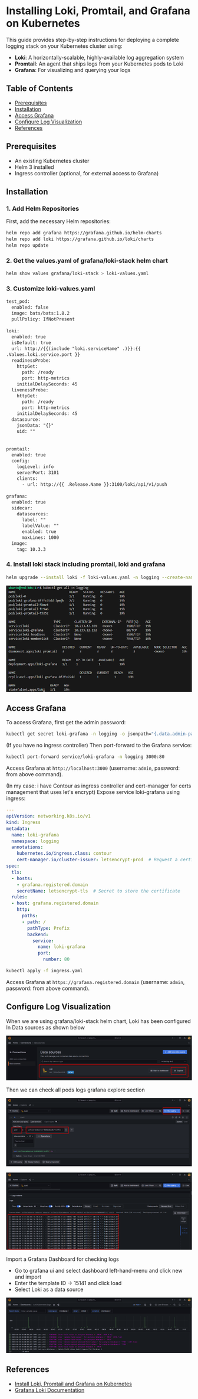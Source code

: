 # Installing Loki, Promtail, and Grafana on Kubernetes

This guide provides step-by-step instructions for deploying a complete logging stack on your Kubernetes cluster using:
- **Loki**: A horizontally-scalable, highly-available log aggregation system
- **Promtail**: An agent that ships logs from your Kubernetes pods to Loki
- **Grafana**: For visualizing and querying your logs

## Table of Contents
- [Prerequisites](#prerequisites)
- [Installation](#installation)
- [Access Grafana](#access-grafana)
- [Configure Log Visualization](#configure-log-visualization)
- [References](#references)

## Prerequisites

- An existing Kubernetes cluster
- Helm 3 installed
- Ingress controller (optional, for external access to Grafana)

## Installation

### 1. Add Helm Repositories

First, add the necessary Helm repositories:

```bash
helm repo add grafana https://grafana.github.io/helm-charts
helm repo add loki https://grafana.github.io/loki/charts
helm repo update
```

### 2. Get the values.yaml of grafana/loki-stack helm chart
```bash
helm show values grafana/loki-stack > loki-values.yaml
```

### 3. Customize loki-values.yaml
```
test_pod:
  enabled: false
  image: bats/bats:1.8.2
  pullPolicy: IfNotPresent

loki:
  enabled: true
  isDefault: true
  url: http://{{(include "loki.serviceName" .)}}:{{ .Values.loki.service.port }}
  readinessProbe:
    httpGet:
      path: /ready
      port: http-metrics
    initialDelaySeconds: 45
  livenessProbe:
    httpGet:
      path: /ready
      port: http-metrics
    initialDelaySeconds: 45
  datasource:
    jsonData: "{}"
    uid: ""


promtail:
  enabled: true
  config:
    logLevel: info
    serverPort: 3101
    clients:
      - url: http://{{ .Release.Name }}:3100/loki/api/v1/push

grafana:
  enabled: true
  sidecar:
    datasources:
      label: ""
      labelValue: ""
      enabled: true
      maxLines: 1000
  image:
    tag: 10.3.3
```

### 4. Install loki stack including promtail, loki and grafana

```bash
helm upgrade --install loki -f loki-values.yaml -n logging --create-namespace grafana/loki-stack
```
<p align="center"> <img src="images/kubectl-get-logging.png"> </p>


## Access Grafana

To access Grafana, first get the admin password:

```bash
kubectl get secret loki-grafana -n logging -o jsonpath="{.data.admin-password}" | base64 --decode
```

(If you have no ingress controller) Then port-forward to the Grafana service:

```bash
kubectl port-forward service/loki-grafana -n logging 3000:80

```

Access Grafana at `http://localhost:3000` (username: `admin`, password: from above command).

(In my case: i have Contour as ingress controller and cert-manager for certs management that uses let's encrypt) Expose service loki-grafana using ingress:
```yaml
---
apiVersion: networking.k8s.io/v1
kind: Ingress
metadata:
  name: loki-grafana
  namespace: logging
  annotations:
    kubernetes.io/ingress.class: contour
    cert-manager.io/cluster-issuer: letsencrypt-prod  # Request a certificate
spec:
  tls:
  - hosts:
    - grafana.registered.domain
    secretName: letsencrypt-tls  # Secret to store the certificate
  rules:
  - host: grafana.registered.domain
    http:
      paths:
      - path: /
        pathType: Prefix
        backend:
          service:
            name: loki-grafana
            port:
              number: 80
```
```bash
kubectl apply -f ingress.yaml
```
Access Grafana at `https://grafana.registered.domain` (username: `admin`, password: from above command).


## Configure Log Visualization
When we are using grafana/loki-stack helm chart, Loki has been configured In Data sources as shown below
<p align="center"> <img src="images/datasource-loki.png"> </p>

Then we can check all pods logs grafana explore section
<p align="center"> <img src="images/explore-loki.png"> </p>

<p align="center"> <img src="images/loki-logs.png"> </p>

Import a Grafana Dashboard for checking logs
- Go to grafana ui and select dashboard left-hand-menu and click new and import
- Enter the template ID → 15141 and click load
- Select Loki as a data source

<p align="center"> <img src="images/dashboard-loki.png"> </p>

## References

- [Install Loki, Promtail and Grafana on Kubernetes](https://medium.com/@sariiersinn13/install-loki-promtail-and-grafana-on-kubernetes-2a19ffcb7f26)
- [Grafana Loki Documentation](https://grafana.com/docs/loki/latest/)